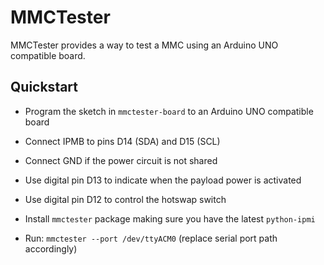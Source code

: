 # MMCTester

MMCTester provides a way to test a MMC using an Arduino UNO compatible board.

## Quickstart

- Program the sketch in `mmctester-board` to an Arduino UNO compatible board

- Connect IPMB to pins D14 (SDA) and D15 (SCL)

- Connect GND if the power circuit is not shared

- Use digital pin D13 to indicate when the payload power is activated

- Use digital pin D12 to control the hotswap switch

- Install `mmctester` package making sure you have the latest `python-ipmi`

- Run: `mmctester --port /dev/ttyACM0` (replace serial port path accordingly)
